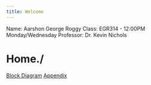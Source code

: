 ```yaml
---
title: Welcome
---
```

Name: Aarshon George Roggy
Class: EGR314 - 12:00PM Monday/Wednesday
Professor: Dr. Kevin Nichols
# Home./
[Block Diagram](./block-diagram.md)
[Appendix](./index.html)
